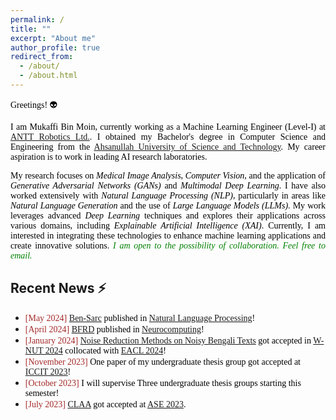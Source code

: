 ```yaml
---
permalink: /
title: ""
excerpt: "About me"
author_profile: true
redirect_from: 
  - /about/
  - /about.html
---
```


<span style="color:black; font-family:Georgia">Greetings! 👽</span>

<!-- <p style="text-align:justify; color:black; font-family:Georgia">I am  Mukaffi Bin Moin (<button onclick="playMusic()" style='font-size:16px'>pronounce <i class='fas fa-volume-up'></i></button>), currently working as 
a <a href="https://aust.edu/cse/faculty_member/mr_g_m_shahariar">Lecturer (Grade-I)</a> at the Department of CSE, 
<a href="https://aust.edu/">Ahsanullah University of Science and Technology</a>. I obtained my Bachelor's degree in Computer Science and 
Engineering from the same university. My career aspiration is to work in leading AI research laboratories. I am an incoming Ph.D. student in Fall 2024. More information soon!
</p> -->
<p style="text-align:justify; color:black; font-family:Georgia">I am  Mukaffi Bin Moin, currently working as a Machine Learning Engineer (Level-I)</a> at <a href="https://aust.edu/">ANTT Robotics Ltd.</a>. I obtained my Bachelor's degree in Computer Science and 
Engineering from the <a href="https://aust.edu/">Ahsanullah University of Science and Technology</a>. My career aspiration is to work in leading AI research laboratories.
</p>


<!-- <p style="text-align:justify;color:black; font-family:Georgia">
My research works are intended to tackle low resource NLP, covering areas like <em>natural language generation</em>, <em>summarization</em>, <em>question answering (QA)</em>, 
and <em>interpretability of language models</em>. I have utilized cutting-edge techniques like <em>generative</em> and 
<em>contrastive learning</em> to improve language generation and <em>representation learning</em> for low resource language. 
Additionally, I have applied natural language processing in specific <em>software engineering (SE)</em> tasks. At present, I am investigating bias, fairness and adversarial robustness in PLMs and LLMs.
<span style="color:green;"><em>I am open to the possibility of collaboration. Feel free to email.</em></span>
</p> -->
<p style="text-align:justify;color:black; font-family:Georgia">
My research focuses on <em>Medical Image Analysis</em>, <em>Computer Vision</em>, and the application of <em>Generative Adversarial Networks (GANs)</em> and <em>Multimodal Deep Learning</em>. I have also worked extensively with <em>Natural Language Processing (NLP)</em>, particularly in areas like <em>Natural Language Generation</em> and the use of <em>Large Language Models (LLMs)</em>. My work leverages advanced <em>Deep Learning</em> techniques and explores their applications across various domains, including <em>Explainable Artificial Intelligence (XAI)</em>. Currently, I am interested in integrating these technologies to enhance machine learning applications and create innovative solutions.
<span style="color:green;"><em>I am open to the possibility of collaboration. Feel free to email.</em></span>
</p>

## Recent News ⚡
+ <span style="font-family:Monaco; color:black;"><span style="color:brown">[May 2024]</span> [Ben-Sarc](https://www.cambridge.org/core/journals/natural-language-processing/article/bensarc-a-selfannotated-corpus-for-sarcasm-detection-from-bengali-social-media-comments-and-its-baseline-evaluation/CE2E2FE7EC596AB6E0C528E995214095) published in [Natural Language Processing](https://www.cambridge.org/core/journals/natural-language-processing)!</span>
+ <span style="font-family:Monaco; color:black;"><span style="color:brown">[April 2024]</span> [BFRD](https://www.sciencedirect.com/science/article/abs/pii/S0925231224005034) published in [Neurocomputing](https://www.sciencedirect.com/journal/neurocomputing)!</span>
+ <span style="font-family:Monaco; color:black;"><span style="color:brown">[January 2024]</span> [Noise Reduction Methods on Noisy Bengali Texts](https://arxiv.org/pdf/2401.14360.pdf) got accepted in [W-NUT 2024](https://noisy-text.github.io/2024/) collocated with [EACL 2024](https://2024.eacl.org/)!</span>
+ <span style="font-family:Monaco; color:black;"><span style="color:brown">[November 2023]</span> One paper of my undergraduate thesis group got accepted at [ICCIT 2023](https://iccit.org.bd/2023/)!</span>
+ <span style="font-family:Monaco; color:black;"><span style="color:brown">[October 2023]</span> I will supervise Three undergraduate thesis groups starting this semester!</span>
+ <span style="font-family:Monaco; color:black;"><span style="color:brown">[July 2023]</span> [CLAA](https://ieeexplore.ieee.org/document/10298556/) got accepted at [ASE 2023](https://conf.researchr.org/track/ase-2023/ase-2023-papers).</span>

<script>
function playMusic(){
  var music = new Audio('https://shahariar-shibli.github.io/files/Audio/name.mp3');
  music.play();
  }
</script>